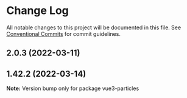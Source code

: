 # Change Log

All notable changes to this project will be documented in this file.
See [Conventional Commits](https://conventionalcommits.org) for commit guidelines.

## 2.0.3 (2022-03-11)
## 1.42.2 (2022-03-14)

**Note:** Version bump only for package vue3-particles

